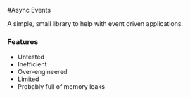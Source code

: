 #Async Events

A simple, small library to help with event driven applications.

### Features
- Untested
- Inefficient
- Over-engineered
- Limited
- Probably full of memory leaks
